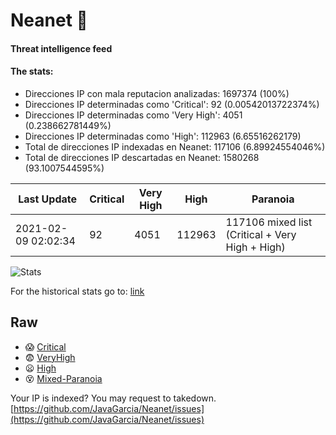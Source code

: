 # Neanet :hocho:
#### Threat intelligence feed
#### The stats:

- Direcciones IP con mala reputacion analizadas: 1697374 (100%)
- Direcciones IP determinadas como 'Critical':  92 (0.00542013722374%)
- Direcciones IP determinadas como 'Very High':  4051 (0.238662781449%)
- Direcciones IP determinadas como 'High':  112963 (6.65516262179)
- Total de direcciones IP indexadas en Neanet:  117106 (6.89924554046%)
- Total de direcciones IP descartadas en Neanet:  1580268 (93.1007544595%)

| Last Update | Critical | Very High | High | Paranoia |
| --- | --- | --- | --- | --- |
| 2021-02-09 02:02:34 | 92 | 4051 | 112963 | 117106 mixed list (Critical + Very High + High)|

![Stats](https://docs.google.com/spreadsheets/d/e/2PACX-1vSnaNMIXVabIpDJjufMlzH7poXnshF3mgd8Is1g9ytUEzVsP5my4Trn8f-xkoLLQ38xpL3HtmUexLo6/pubchart?oid=501124687&format=image)

For the historical stats go to: [link](/stats.csv)
## Raw
- :scream: [Critical](https://raw.githubusercontent.com/JavaGarcia/Neanet/master/blacklists/neanet_critical.txt)
- :fearful: [VeryHigh](https://raw.githubusercontent.com/JavaGarcia/Neanet/master/blacklists/neanet_veryHigh.txtt)
- :frowning: [High](https://raw.githubusercontent.com/JavaGarcia/Neanet/master/blacklists/neanet_high.txt)
- :dizzy_face: [Mixed-Paranoia](https://raw.githubusercontent.com/JavaGarcia/Neanet/master/blacklists/neanet_all.txt)


Your IP is indexed? You may request to takedown. [https://github.com/JavaGarcia/Neanet/issues](https://github.com/JavaGarcia/Neanet/issues)
































































































































































































































































































































































































































































































































































































































































































































































































































































































































































































































































































































































































































































































































































































































































































































































































































































































































































































































































































































































































































































































































































































































































































































































































































































































































































































































































































































































































































































































































































































































































































































































































































































































































































































































































































































































































































































































































































































































































































































































































































































































































































































































